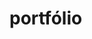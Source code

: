 # portfólio

<img scr="https://cdn.discordapp.com/attachments/861759647370313768/891027770166108230/Screenshot_384.png">
<img scr="https://cdn.discordapp.com/attachments/861759647370313768/891027773244702750/Screenshot_385.png">
<img scr="https://cdn.discordapp.com/attachments/861759647370313768/891027772871442442/Screenshot_386.png">
<img scr="https://cdn.discordapp.com/attachments/861759647370313768/891027773781585920/Screenshot_387.png">
